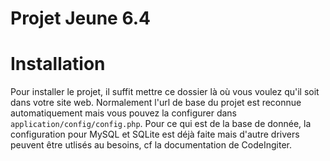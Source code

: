 # Projet Jeune 6.4

# Installation

Pour installer le projet, il suffit mettre ce dossier là où vous voulez qu'il soit dans votre site web. Normalement l'url de base du projet est reconnue automatiquement mais vous pouvez la configurer dans ```application/config/config.php```.
Pour ce qui est de la base de donnée, la configuration pour MySQL et SQLite est déjà faite mais d'autre drivers peuvent être utlisés au besoins, cf la documentation de CodeIngiter.